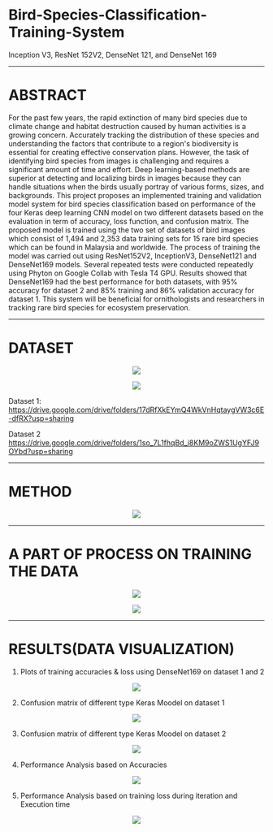 # Bird-Species-Classification-Training-System
Inception V3, ResNet 152V2, DenseNet 121, and DenseNet 169

---
# ABSTRACT

  For the past few years, the rapid extinction of many bird species due to climate change
and habitat destruction caused by human activities is a growing concern. Accurately tracking the
distribution of these species and understanding the factors that contribute to a region's
biodiversity is essential for creating effective conservation plans. However, the task of
identifying bird species from images is challenging and requires a significant amount of time
and effort. Deep learning-based methods are superior at detecting and localizing birds in images
because they can handle situations when the birds usually portray of various forms, sizes, and
backgrounds. This project proposes an implemented training and validation model system for
bird species classification based on performance of the four Keras deep learning CNN model on
two different datasets based on the evaluation in term of accuracy, loss function, and confusion
matrix. The proposed model is trained using the two set of datasets of bird images which consist
of 1,494 and 2,353 data training sets for 15 rare bird species which can be found in Malaysia and
worldwide. The process of training the model was carried out using ResNet152V2, InceptionV3,
DenseNet121 and DenseNet169 models. Several repeated tests were conducted repeatedly using
Phyton on Google Collab with Tesla T4 GPU. Results showed that DenseNet169 had the best
performance for both datasets, with 95% accuracy for dataset 2 and 85% training and 86%
validation accuracy for dataset 1. This system will be beneficial for ornithologists and
researchers in tracking rare bird species for ecosystem preservation.

---

# DATASET

<p align="center">
  <img src="https://github.com/sabrinaMKE201073/Bird-Species-Classification-Training-System/assets/95947484/c003c44a-463f-4d83-a8c8-724a0686a1aa">
</p>

<p align="center">
  <img src="https://github.com/sabrinaMKE201073/Bird-Species-Classification-Training-System/assets/95947484/38e95281-f2cd-4dc7-adf6-f8d273b0b082">
</p>


Dataset 1: https://drive.google.com/drive/folders/17dRfXkEYmQ4WkVnHqtaygVW3c6E-dfRX?usp=sharing

Dataset 2
https://drive.google.com/drive/folders/1so_7L1fhqBd_i8KM9oZWS1UgYFJ9OYbd?usp=sharing

---

# METHOD

<p align="center">
  <img src="https://github.com/sabrinaMKE201073/Bird-Species-Classification-Training-System/assets/95947484/3c4e4d96-1515-48dc-81b2-f96e3016aa77">
</p>

---

# A PART OF PROCESS ON TRAINING THE DATA

<p align="center">
  <img src="https://github.com/sabrinaMKE201073/Deep-Learning-on-Bird-Species-Classification-based-on-Keras-application-model/assets/95947484/e3e80dc5-7664-461a-91e1-6086ebf5e2c2">
</p>

<p align="center">
  <img src="https://github.com/sabrinaMKE201073/Deep-Learning-on-Bird-Species-Classification-based-on-Keras-application-model/assets/95947484/2f1e3237-628a-4776-8294-c29316b81234">
</p>

---

# RESULTS(DATA VISUALIZATION)

1) Plots of training accuracies & loss using DenseNet169 on dataset 1 and 2
<p align="center">
  <img src="https://github.com/sabrinaMKE201073/Deep-Learning-on-Bird-Species-Classification-based-on-Keras-application-model/assets/95947484/72e0260b-f1c6-4947-8833-eec832f4ff84">
</p>

2) Confusion matrix of different type Keras Moodel on dataset 1
<p align="center">
  <img src="https://github.com/sabrinaMKE201073/Deep-Learning-on-Bird-Species-Classification-based-on-Keras-application-model/assets/95947484/ec2a75df-9190-42aa-a4ed-bf1393349f6d">
</p>

3) Confusion matrix of different type Keras Moodel on dataset 2
<p align="center">
  <img src="https://github.com/sabrinaMKE201073/Deep-Learning-on-Bird-Species-Classification-based-on-Keras-application-model/assets/95947484/18344564-414a-4f14-a76e-1a7713d17392">
</p>

4) Performance Analysis based on Accuracies
<p align="center">
  <img src="https://github.com/sabrinaMKE201073/Bird-Species-Classification-Training-System/assets/95947484/df04f001-4262-4259-95c8-54419bd82fa3">
</p>
   
5) Performance Analysis based on training loss during iteration and Execution time
<p align="center">
  <img src="https://github.com/sabrinaMKE201073/Bird-Species-Classification-Training-System/assets/95947484/5166caa6-8ab0-4a14-a093-73df25018f1b">
</p>




